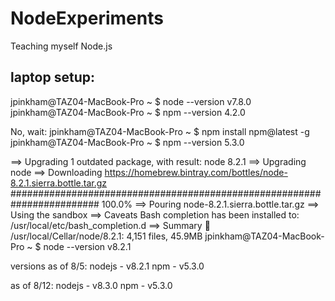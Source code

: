 # NodeExperiments
Teaching myself Node.js



laptop setup:
----------------
jpinkham@TAZ04-MacBook-Pro ~ $ node --version
v7.8.0
jpinkham@TAZ04-MacBook-Pro ~ $ npm --version
4.2.0

No, wait:
jpinkham@TAZ04-MacBook-Pro ~ $ npm install npm@latest -g
jpinkham@TAZ04-MacBook-Pro ~ $ npm --version
5.3.0

==> Upgrading 1 outdated package, with result:
node 8.2.1
==> Upgrading node
==> Downloading https://homebrew.bintray.com/bottles/node-8.2.1.sierra.bottle.tar.gz
######################################################################## 100.0%
==> Pouring node-8.2.1.sierra.bottle.tar.gz
==> Using the sandbox
==> Caveats
Bash completion has been installed to:
  /usr/local/etc/bash_completion.d
==> Summary
🍺  /usr/local/Cellar/node/8.2.1: 4,151 files, 45.9MB
jpinkham@TAZ04-MacBook-Pro ~ $ node --version
v8.2.1


versions as of 8/5:
	nodejs - v8.2.1
	npm    - v5.3.0


as of 8/12:
	nodejs 	- v8.3.0
	npm			- v5.3.0
